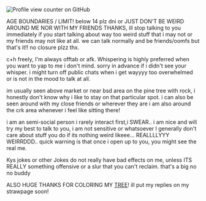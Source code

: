 ![Profile view counter on GitHub](https://komarev.com/ghpvc/?username=shiningumbreon)

AGE BOUNDARIES / LIMIT! below 14 plz dni or JUST DON'T BE WEIRD AROUND ME NOR WITH MY FRIENDS THANKS, ill stop talking to you immediately if you start talking about way too weird stuff that i may not or my friends may not like at all. we can talk normally and be friends/oomfs but that's it!! no closure plzz thx.

c+h freely, I'm always offtab or afk. Whispering is highly preferred when you want to yap to me i don't mind. sorry in advance if i didn't see your whisper.
i might turn off public chats when i get wayyyy too overwhelmed or is not in the mood to talk at all.

im usually seen above market or near bsd area on the pine tree with rock, i honestly don't know why i like to stay on that particular spot. i can also be seen around with my close friends or wherever they are
i am also around the crk area whenever i feel like sitting there!

i am an semi-social person i rarely interact first,i SWEAR.. i am nice and will try my best to talk to you, i am not sensitive or whatsoever I generally don't care about stuff you do if its nothing weird likeee... REALLLLYYY WEIRRDDD..
quick warning is that once i open up to you, you might see the real me. 

Kys jokes or other Jokes do not really have bad effects on me, unless ITS REALLY something offensive or a slur that you can't reclaim. that's a big no no buddy

ALSO HUGE THANKS FOR COLORING MY [TREE](https://colormytree.me/2024/01JE9BFHHT5JXFM1W4WKA4SYAV)! ill put my replies on my strawpage soon!

